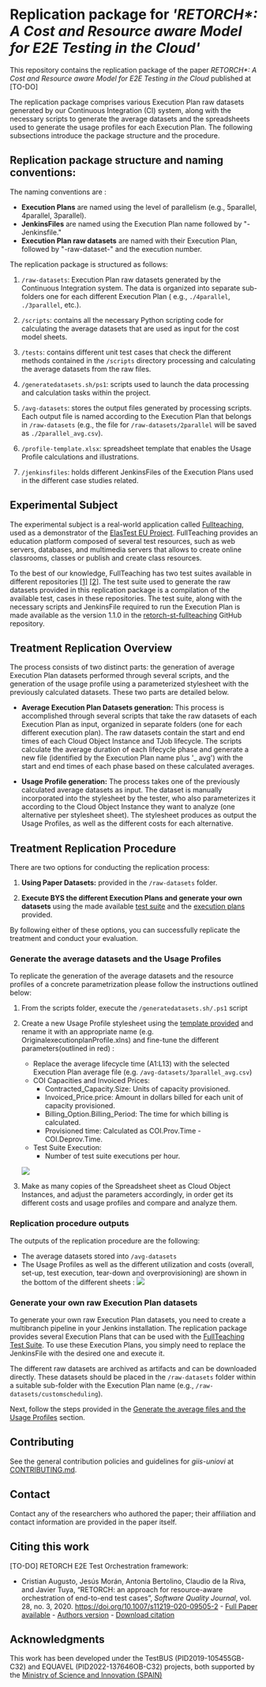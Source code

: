 # Replication package for *'RETORCH\*: A Cost and Resource aware Model for E2E Testing in the Cloud'*

This repository contains the replication package of the paper *RETORCH\*: A Cost and Resource aware Model for E2E
Testing in the Cloud*
published at [TO-DO]

The replication package comprises various Execution Plan raw datasets generated by our Continuous Integration (CI)
system, along with the necessary scripts to generate the average datasets and the spreadsheets used to generate the
usage profiles for each Execution Plan. The following subsections introduce the package structure and the procedure.

## Replication package structure and naming conventions:

The naming conventions are :

- **Execution Plans**  are named using the level of parallelism (e.g., 5parallel, 4parallel, 3parallel).
- **JenkinsFiles** are named using the Execution Plan name followed by "-Jenkinsfile."
- **Execution Plan raw datasets**  are named with their Execution Plan, followed by "-raw-dataset-" and the execution
  number.

The replication package is structured as follows:

1. `/raw-datasets`: Execution Plan raw datasets generated by the Continuous Integration
   system. The data is organized into separate sub-folders one for each different Execution Plan (
   e.g., `./4parallel`, `./3parallel`, etc.).

2. `/scripts`: contains all the necessary Python scripting code for calculating the average datasets that are used as
   input for the cost model sheets.

3. `/tests`: contains different unit test cases that check the different methods contained in the `/scripts`
   directory processing and calculating the average datasets from the raw files.

4. `/generatedatasets.sh/ps1`:  scripts used to launch the data processing and calculation tasks within the project.

5. `/avg-datasets`: stores the output files generated by processing scripts. Each output file is named
   according to the Execution Plan that belongs in `/raw-datasets` (e.g., the file for
   `/raw-datasets/2parallel` will be saved as `./2parallel_avg.csv`).

6. `/profile-template.xlsx`: spreadsheet template that enables the Usage Profile calculations and illustrations.

7. `/jenkinsfiles`: holds different JenkinsFiles of the Execution Plans used in the different case studies
   related.

## Experimental Subject

The experimental subject is a real-world application
called [Fullteaching](https://github.com/codeurjc-students/2019-FullTeaching/tree/Angular-Refactor), used as a
demonstrator of the [ElasTest EU Project](https://elastest.eu/). FullTeaching provides an education platform composed
of several test resources, such as web servers, databases, and multimedia servers that allows to create online
classrooms, classes or publish and create class resources.

To the best of our knowledge, FullTeaching has two test suites available in different
repositories [[1]](https://github.com/elastest/full-teaching) [[2]](https://github.com/codeurjc-students/2019-FullTeaching/tree/Angular-Refactor).
The test suite used to generate the raw datasets provided in this replication package is a compilation of the available
test, cases in these repositories. The test suite, along with the necessary scripts and JenkinsFile required to run the
Execution Plan is made available as the version 1.1.0 in the [retorch-st-fullteaching](https://github.com/giis-uniovi/retorch-st-fullteaching)
GitHub repository.

## Treatment Replication Overview

The process consists of two distinct parts: the generation of average Execution Plan datasets performed through several
scripts, and the generation of the usage profile using a parameterized stylesheet with the previously calculated
datasets. These two parts are detailed below.

- **Average Execution Plan Datasets generation:** This process is accomplished through several scripts that take the raw
  datasets of each Execution Plan as input, organized in separate folders (one for each different execution plan). The
  raw datasets contain the start and end times of each Cloud Object Instance and TJob lifecycle. The scripts calculate
  the average duration of each lifecycle phase and generate a new file (identified by the Execution Plan name plus '_
  avg') with
  the start and end times of each phase based on these calculated averages.

- **Usage Profile generation:** The process takes one of the previously calculated average datasets as input. The
  dataset
  is manually incorporated into the stylesheet by the tester, who also parameterizes it according to the Cloud Object
  Instance they want to analyze (one alternative per stylesheet sheet). The stylesheet produces as output the Usage
  Profiles, as well as the different costs for each alternative.

## Treatment Replication Procedure

There are two options for conducting the replication process:

1. **Using Paper Datasets:** provided in the `/raw-datasets` folder.

2. **Execute BYS the different Execution Plans and generate your own datasets** using the made
   available [test suite](https://github.com/giis-uniovi/retorch-st-fullteaching) and
   the [execution plans](/jenkinsfiles) provided.

By following either of these options, you can successfully replicate the treatment and conduct your evaluation.

### Generate the average datasets and the Usage Profiles

To replicate the generation of the average datasets and the resource profiles of a concrete parametrization please
follow
the instructions outlined below:

1. From the scripts folder, execute the `/generatedatasets.sh/.ps1` script
2. Create a new Usage Profile stylesheet using the [template provided](profile-template.xlsx) and rename it with an
   appropriate name (e.g. OriginalexecutionplanProfile.xlns) and fine-tune the different parameters(outlined in red) :
    - Replace the average lifecycle time (A1:L13) with the selected Execution Plan average file (e.g.
      `/avg-datasets/3parallel_avg.csv`)
    - COI Capacities and Invoiced Prices:
        - Contracted_Capacity.Size: Units of capacity provisioned.
        - Invoiced_Price.price: Amount in dollars billed for each unit of capacity provisioned.
        - Billing_Option.Billing_Period: The time for which billing is calculated.
        - Provisioned time: Calculated as COI.Prov.Time - COI.Deprov.Time.
    - Test Suite Execution:
        - Number of test suite executions per hour.

   ![](images/COI_Exec_Parameters.png)

3. Make as many copies of the Spreadsheet sheet as Cloud Object Instances, and adjust the parameters accordingly, in
   order get its different costs and usage profiles and compare and analyze them.

### Replication procedure outputs

The outputs of the replication procedure are the following:

- The average datasets stored into `/avg-datasets`
- The Usage Profiles as well as the different utilization and costs (overall, set-up, test execution, tear-down and
  overprovisioning) are shown in the bottom of the different sheets :
  ![](images/UsageProfileEx.png)

### Generate your own raw Execution Plan datasets

To generate your own raw Execution Plan datasets, you need to create a multibranch pipeline in your Jenkins
installation. The replication package provides several Execution Plans that can be used with
the [FullTeaching Test Suite](https://github.com/giis-uniovi/retorch-st-fullteaching). To use these Execution Plans, you
simply need to replace the JenkinsFile with the desired one and execute it.

The different raw datasets are archived as artifacts and can be downloaded directly. These datasets should be placed in
the `/raw-datasets` folder within a suitable sub-folder with the Execution Plan name (e.g.,
`/raw-datasets/customscheduling`).

Next, follow the steps provided in
the [Generate the average files and the Usage Profiles](#generate-the-average-datasets-and-the-usage-profiles) section.

## Contributing

See the general contribution policies and guidelines for *giis-uniovi* at
[CONTRIBUTING.md](https://github.com/giis-uniovi/.github/blob/main/profile/CONTRIBUTING.md).

## Contact

Contact any of the researchers who authored the paper; their affiliation and contact information are provided in the
paper itself.

## Citing this work

[TO-DO]
RETORCH E2E Test Orchestration framework:

- Cristian Augusto, Jesús Morán, Antonia Bertolino, Claudio de la Riva, and Javier Tuya,
  “RETORCH: an approach for resource-aware orchestration of end-to-end test cases”,
  *Software Quality Journal*, vol. 28, no. 3, 2020.
  https://doi.org/10.1007/s11219-020-09505-2 - [Full Paper available](https://link.springer.com/article/10.1007/s11219-020-09505-2) - [Authors version](https://digibuo.uniovi.es/dspace/bitstream/handle/10651/55405/RETORCHSQJExtension_BUO.pdf;jsessionid=0E661594C8732B8D2CA53636A31E4FD5?sequence=1) -
  [Download citation](https://citation-needed.springer.com/v2/references/10.1007/s11219-020-09505-2?format=refman&flavour=citation)

## Acknowledgments

This work has been developed under the TestBUS (PID2019-105455GB-C32) and EQUAVEL (PID2022-137646OB-C32) projects, both supported
by the [Ministry of Science and Innovation (SPAIN)](https://www.ciencia.gob.es/)
